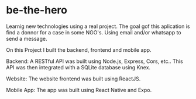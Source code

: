 # be-the-hero
Learnig new technologies using a real project.
The goal gof this aplication is find a donnor for a case in some NGO's.
Using email and/or whatsapp to send a message.

On this Project I built the backend, frontend and mobile app.


Backend: A RESTful API was built using Node.js, Express, Cors, etc.. 
This API was then integrated with a SQLite database using Knex.

Website: The website frontend was built using ReactJS.

Mobile App: The app was built using React Native and Expo.



